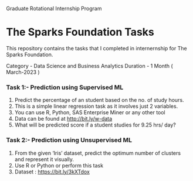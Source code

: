 Graduate Rotational Internship Program
# The Sparks Foundation Tasks

This repository contains the tasks that I completed in internernship for The Sparks Foundation.

Category - Data Science and Business Analytics
Duration - 1 Month ( March-2023 )

### Task 1:- Prediction using Supervised ML

1. Predict the percentage of an student based on the no. of study hours. 
2. This is a simple linear regression task as it involves just 2 variables.
3. You can use R, Python, SAS Enterprise Miner or any other tool 
4. Data can be found at http://bit.ly/w-data
5. What will be predicted score if a student studies for 9.25 hrs/ day? 

### Task 2:- Prediction using Unsupervised ML

1. From the given ‘Iris’ dataset, predict the optimum number of clusters and represent it visually. 
2. Use R or Python or perform this task
3. Dataset : https://bit.ly/3kXTdox
